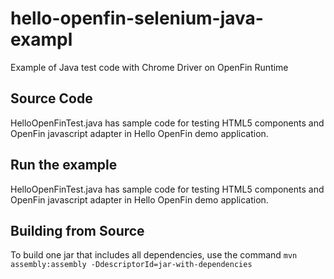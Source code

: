hello-openfin-selenium-java-exampl
====================================

Example of Java test code with Chrome Driver on OpenFin Runtime


## Source Code

HelloOpenFinTest.java has sample code for testing HTML5 components and OpenFin javascript adapter in Hello OpenFin demo application.


## Run the example

HelloOpenFinTest.java has sample code for testing HTML5 components and OpenFin javascript adapter in Hello OpenFin demo application.

## Building from Source

To build one jar that includes all dependencies, use the command `mvn assembly:assembly -DdescriptorId=jar-with-dependencies`